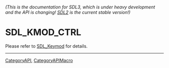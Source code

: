 ###### (This is the documentation for SDL3, which is under heavy development and the API is changing! [SDL2](https://wiki.libsdl.org/SDL2/) is the current stable version!)
# SDL_KMOD_CTRL

Please refer to [SDL_Keymod](SDL_Keymod) for details.

----
[CategoryAPI](CategoryAPI), [CategoryAPIMacro](CategoryAPIMacro)

